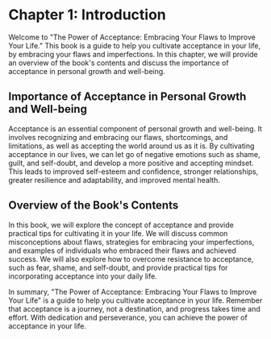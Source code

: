Chapter 1: Introduction
=======================

Welcome to "The Power of Acceptance: Embracing Your Flaws to Improve Your Life." This book is a guide to help you cultivate acceptance in your life, by embracing your flaws and imperfections. In this chapter, we will provide an overview of the book's contents and discuss the importance of acceptance in personal growth and well-being.

Importance of Acceptance in Personal Growth and Well-being
----------------------------------------------------------

Acceptance is an essential component of personal growth and well-being. It involves recognizing and embracing our flaws, shortcomings, and limitations, as well as accepting the world around us as it is. By cultivating acceptance in our lives, we can let go of negative emotions such as shame, guilt, and self-doubt, and develop a more positive and accepting mindset. This leads to improved self-esteem and confidence, stronger relationships, greater resilience and adaptability, and improved mental health.

Overview of the Book's Contents
-------------------------------

In this book, we will explore the concept of acceptance and provide practical tips for cultivating it in your life. We will discuss common misconceptions about flaws, strategies for embracing your imperfections, and examples of individuals who embraced their flaws and achieved success. We will also explore how to overcome resistance to acceptance, such as fear, shame, and self-doubt, and provide practical tips for incorporating acceptance into your daily life.

In summary, "The Power of Acceptance: Embracing Your Flaws to Improve Your Life" is a guide to help you cultivate acceptance in your life. Remember that acceptance is a journey, not a destination, and progress takes time and effort. With dedication and perseverance, you can achieve the power of acceptance in your life.
